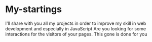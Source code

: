 # My-startings
I'll share with you all my projects in order to improve my skill in web development and especially in JavaScript
Are you looking for some interactions for the visitors of your pages. This gone is done for you
